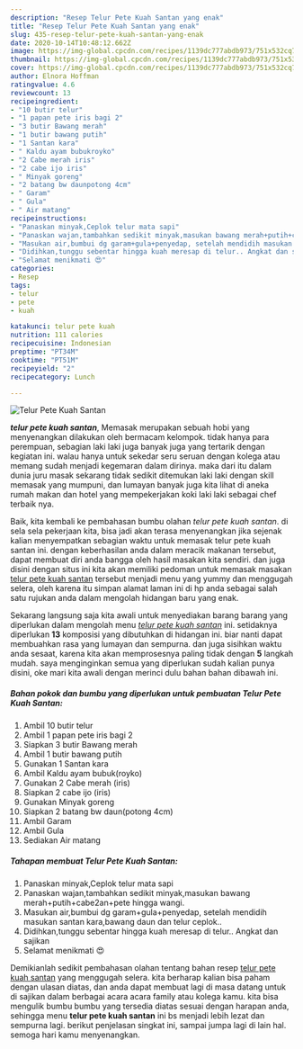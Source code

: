 ```yaml
---
description: "Resep Telur Pete Kuah Santan yang enak"
title: "Resep Telur Pete Kuah Santan yang enak"
slug: 435-resep-telur-pete-kuah-santan-yang-enak
date: 2020-10-14T10:48:12.662Z
image: https://img-global.cpcdn.com/recipes/1139dc777abdb973/751x532cq70/telur-pete-kuah-santan-foto-resep-utama.jpg
thumbnail: https://img-global.cpcdn.com/recipes/1139dc777abdb973/751x532cq70/telur-pete-kuah-santan-foto-resep-utama.jpg
cover: https://img-global.cpcdn.com/recipes/1139dc777abdb973/751x532cq70/telur-pete-kuah-santan-foto-resep-utama.jpg
author: Elnora Hoffman
ratingvalue: 4.6
reviewcount: 13
recipeingredient:
- "10 butir telur"
- "1 papan pete iris bagi 2"
- "3 butir Bawang merah"
- "1 butir bawang putih"
- "1 Santan kara"
- " Kaldu ayam bubukroyko"
- "2 Cabe merah iris"
- "2 cabe ijo iris"
- " Minyak goreng"
- "2 batang bw daunpotong 4cm"
- " Garam"
- " Gula"
- " Air matang"
recipeinstructions:
- "Panaskan minyak,Ceplok telur mata sapi"
- "Panaskan wajan,tambahkan sedikit minyak,masukan bawang merah+putih+cabe2an+pete hingga wangi."
- "Masukan air,bumbui dg garam+gula+penyedap, setelah mendidih masukan santan kara,bawang daun dan telur ceplok.."
- "Didihkan,tunggu sebentar hingga kuah meresap di telur.. Angkat dan sajikan"
- "Selamat menikmati 😍"
categories:
- Resep
tags:
- telur
- pete
- kuah

katakunci: telur pete kuah 
nutrition: 111 calories
recipecuisine: Indonesian
preptime: "PT34M"
cooktime: "PT51M"
recipeyield: "2"
recipecategory: Lunch

---
```



![Telur Pete Kuah Santan](https://img-global.cpcdn.com/recipes/1139dc777abdb973/751x532cq70/telur-pete-kuah-santan-foto-resep-utama.jpg)

<b><i>telur pete kuah santan</i></b>, Memasak merupakan sebuah hobi yang menyenangkan dilakukan oleh bermacam kelompok. tidak hanya para perempuan, sebagian laki laki juga banyak juga yang tertarik dengan kegiatan ini. walau hanya untuk sekedar seru seruan dengan kolega atau memang sudah menjadi kegemaran dalam dirinya. maka dari itu dalam dunia juru masak sekarang tidak sedikit ditemukan laki laki dengan skill memasak yang mumpuni, dan lumayan banyak juga kita lihat di aneka rumah makan dan hotel yang mempekerjakan koki laki laki sebagai chef terbaik nya.

Baik, kita kembali ke pembahasan bumbu olahan <i>telur pete kuah santan</i>. di sela sela pekerjaan kita, bisa jadi akan terasa menyenangkan jika sejenak kalian menyempatkan sebagian waktu untuk memasak telur pete kuah santan ini. dengan keberhasilan anda dalam meracik makanan tersebut, dapat membuat diri anda bangga oleh hasil masakan kita sendiri. dan juga disini dengan situs ini kita akan memiliki pedoman untuk memasak masakan <u>telur pete kuah santan</u> tersebut menjadi menu yang yummy dan menggugah selera, oleh karena itu simpan alamat laman ini di hp anda sebagai salah satu rujukan anda dalam mengolah hidangan baru yang enak.




Sekarang langsung saja kita awali untuk menyediakan barang barang yang diperlukan dalam mengolah menu <u><i>telur pete kuah santan</i></u> ini. setidaknya diperlukan <b>13</b> komposisi yang dibutuhkan di hidangan ini. biar nanti dapat membuahkan rasa yang lumayan dan sempurna. dan juga sisihkan waktu anda sesaat, karena kita akan memprosesnya paling tidak dengan <b>5</b> langkah mudah. saya menginginkan semua yang diperlukan sudah kalian punya disini, oke mari kita awali dengan merinci dulu bahan bahan dibawah ini.

<!--inarticleads1-->

##### Bahan pokok dan bumbu yang diperlukan untuk pembuatan Telur Pete Kuah Santan:

1. Ambil 10 butir telur
1. Ambil 1 papan pete iris bagi 2
1. Siapkan 3 butir Bawang merah
1. Ambil 1 butir bawang putih
1. Gunakan 1 Santan kara
1. Ambil  Kaldu ayam bubuk(royko)
1. Gunakan 2 Cabe merah (iris)
1. Siapkan 2 cabe ijo (iris)
1. Gunakan  Minyak goreng
1. Siapkan 2 batang bw daun(potong 4cm)
1. Ambil  Garam
1. Ambil  Gula
1. Sediakan  Air matang




<!--inarticleads2-->

##### Tahapan membuat Telur Pete Kuah Santan:

1. Panaskan minyak,Ceplok telur mata sapi
1. Panaskan wajan,tambahkan sedikit minyak,masukan bawang merah+putih+cabe2an+pete hingga wangi.
1. Masukan air,bumbui dg garam+gula+penyedap, setelah mendidih masukan santan kara,bawang daun dan telur ceplok..
1. Didihkan,tunggu sebentar hingga kuah meresap di telur.. Angkat dan sajikan
1. Selamat menikmati 😍




Demikianlah sedikit pembahasan olahan tentang bahan resep <u>telur pete kuah santan</u> yang menggugah selera. kita berharap kalian bisa paham dengan ulasan diatas, dan anda dapat membuat lagi di masa datang untuk di sajikan dalam berbagai acara acara family atau kolega kamu. kita bisa mengulik bumbu bumbu yang tersedia diatas sesuai dengan harapan anda, sehingga menu <b>telur pete kuah santan</b> ini bs menjadi lebih lezat dan sempurna lagi. berikut penjelasan singkat ini, sampai jumpa lagi di lain hal. semoga hari kamu menyenangkan.
